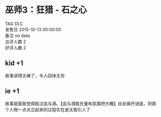 



# 巫师3：狂猎 - 石之心
  
TAG DLC  
发售日 2015-10-13 00:00:00  
备注 no data  
总评人数 2  
好评人数 2
## kid +1


故事讲得太棒了，令人回味无穷
## ie +1


故事层面我觉得胜过血与酒。【血与酒胜在量和氛围吧大概】丝丝揭开谜底，将那个人物一点点立起来的过程实在是太吸引人了